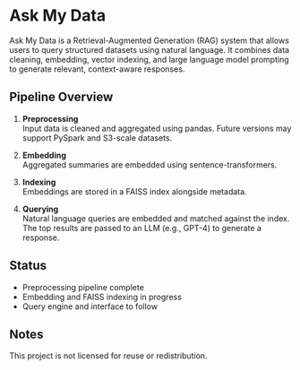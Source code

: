 # Ask My Data

Ask My Data is a Retrieval-Augmented Generation (RAG) system that allows users to query structured datasets using natural language. It combines data cleaning, embedding, vector indexing, and large language model prompting to generate relevant, context-aware responses.

## Pipeline Overview

1. **Preprocessing**  
   Input data is cleaned and aggregated using pandas. Future versions may support PySpark and S3-scale datasets.

2. **Embedding**  
   Aggregated summaries are embedded using sentence-transformers.

3. **Indexing**  
   Embeddings are stored in a FAISS index alongside metadata.

4. **Querying**  
   Natural language queries are embedded and matched against the index. The top results are passed to an LLM (e.g., GPT-4) to generate a response.

## Status

- Preprocessing pipeline complete
- Embedding and FAISS indexing in progress
- Query engine and interface to follow

## Notes

This project is not licensed for reuse or redistribution.
